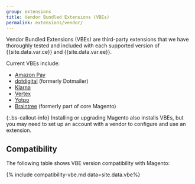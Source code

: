 ```yaml
---
group: extensions
title: Vendor Bundled Extensions (VBEs)
permalink: extensions/vendor/
---
```


Vendor Bundled Extensions (VBEs) are third-party extensions that we have thoroughly tested and included with each supported version of {{site.data.var.ce}} and {{site.data.var.ee}}.

Current VBEs include:

-  [Amazon Pay](https://docs.magento.com/user-guide/payment/amazon-pay.html)
-  [dotdigital](https://docs.magento.com/user-guide/marketing/engagement-cloud.html) (formerly Dotmailer)
-  [Klarna](https://docs.magento.com/user-guide/payment/klarna.html)
-  [Vertex](https://docs.magento.com/user-guide/tax/vertex.html)
-  [Yotpo](https://docs.magento.com/user-guide/marketing/yotpo-reviews-intro.html)
-  [Braintree](https://docs.magento.com/user-guide/payment/braintree.html) (formerly part of core Magento)

{:.bs-callout-info}
Installing or upgrading Magento also installs VBEs, but you may need to set up an account with a vendor to configure and use an extension.

## Compatibility

The following table shows VBE version compatibility with Magento:

{% include compatibility-vbe.md data=site.data.vbe%}

